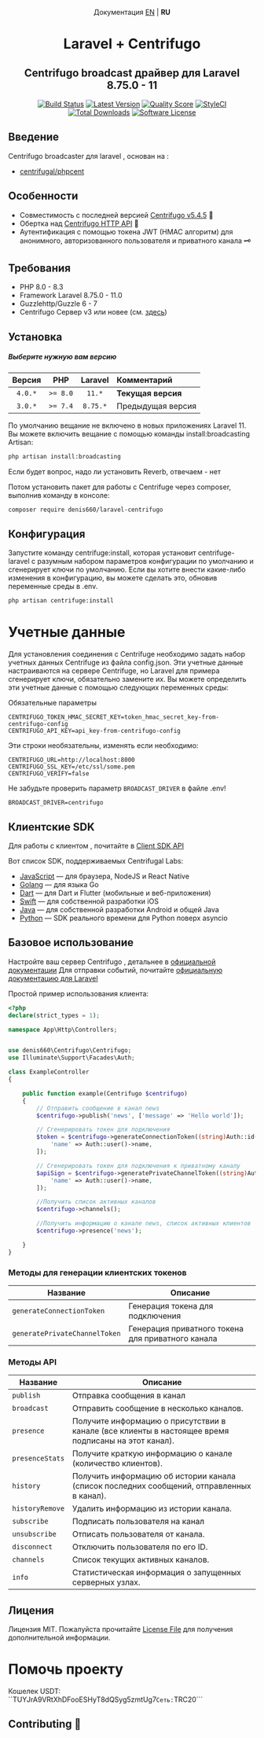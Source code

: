 <p align="center">Документация <a href="https://github.com/denis660/laravel-centrifugo/blob/master/README.md">EN</a> | <b>RU</b></p>

<h1 align="center">Laravel + Centrifugo</h1>
<h2 align="center">Centrifugo broadcast драйвер для Laravel 8.75.0 - 11 </h2>

<p align="center">
<a href="https://scrutinizer-ci.com/g/denis660/laravel-centrifugo/build-status/main"><img src="https://scrutinizer-ci.com/g/denis660/laravel-centrifugo/badges/quality-score.png?b=master" alt="Build Status"></a>
<a href="https://github.com/denis660/laravel-centrifugo/releases"><img src="https://img.shields.io/github/release/denis660/laravel-centrifugo.svg?style=flat-square" alt="Latest Version"></a>
<a href="https://scrutinizer-ci.com/g/denis660/laravel-centrifugo"><img src="https://img.shields.io/scrutinizer/g/denis660/laravel-centrifugo.svg?style=flat-square" alt="Quality Score"></a>
<a href="https://github.styleci.io/repos/324202212"><img src="https://github.styleci.io/repos/324202212/shield?branch=master" alt="StyleCI"></a>
<a href="https://packagist.org/packages/denis660/laravel-centrifugo"><img src="https://img.shields.io/packagist/dt/denis660/laravel-centrifugo.svg?style=flat-square" alt="Total Downloads"></a>
<a href="https://github.com/denis660/Centrifuge/blob/master/LICENSE"><img src="https://img.shields.io/badge/license-MIT-blue.svg" alt="Software License"></a>
</p>

## Введение
Centrifugo broadcaster для laravel , основан на :
- [centrifugal/phpcent](https://github.com/centrifugal/phpcent)

## Особенности
- Совместимость с последней версией [Centrifugo v5.4.5](https://github.com/centrifugal/centrifugo/releases/tag/v5.4.5) 🚀
- Обертка над [Centrifugo HTTP API](https://centrifugal.dev/docs/server/server_api) 🔌
- Аутентификация с помощью токена JWT (HMAC алгоритм) для анонимного, авторизованного пользователя и приватного канала 🗝️

## Требования
- PHP 8.0 - 8.3
- Framework Laravel 8.75.0 - 11.0
- Guzzlehttp/Guzzle 6 - 7
- Centrifugo Сервер v3 или новее (см. [здесь](https://github.com/centrifugal/centrifugo))

## Установка

##### Выберите нужную вам версию

| Версия  |   PHP    | Laravel |       Комментарий       |
|:----------------------:|:--------:|:-------:|:--------------------|
|        `4.0.*`         | `>= 8.0` | `11.*`   | **Текущая версия** |
|        `3.0.*`         | `>= 7.4` | `8.75.*`   | Предыдущая версия    |


По умолчанию вещание не включено в новых приложениях Laravel 11. Вы можете включить вещание с помощью команды install:broadcasting Artisan:
```bash
php artisan install:broadcasting
```
Если будет вопрос, надо ли установить Reverb, отвечаем - нет

Потом установить пакет для работы с Centrifuge через composer, выполнив команду в консоле:
```bash
composer require denis660/laravel-centrifugo
```

## Конфигурация
Запустите команду centrifuge:install, которая установит centrifuge-laravel с разумным набором параметров конфигурации по умолчанию и сгенерирует ключи по умолчанию.
Если вы хотите внести какие-либо изменения в конфигурацию, вы можете сделать это, обновив переменные среды в .env.
```bash
php artisan centrifuge:install
```

# Учетные данные
Для установления соединения с Centrifuge необходимо задать набор учетных данных Centrifuge из файла config.json.
Эти учетные данные настраиваются на сервере Centrifuge, но Laravel для примера сгенерирует ключи, обязательно замените их. Вы можете определить эти учетные данные с помощью следующих переменных среды:

Обязательные параметры
```
CENTRIFUGO_TOKEN_HMAC_SECRET_KEY=token_hmac_secret_key-from-centrifugo-config
CENTRIFUGO_API_KEY=api_key-from-centrifugo-config
```
Эти строки необязательны, изменять если необходимо:
```
CENTRIFUGO_URL=http://localhost:8000
CENTRIFUGO_SSL_KEY=/etc/ssl/some.pem
CENTRIFUGO_VERIFY=false
```

Не забудьте проверить параметр `BROADCAST_DRIVER` в файле .env!

```
BROADCAST_DRIVER=centrifugo
```

## Клиентские SDK 
Для работы с клиентом , почитайте в [Client SDK API](https://centrifugal.dev/docs/transports/client_api) 

Вот список SDK, поддерживаемых Centrifugal Labs:
- [JavaScript](https://github.com/centrifugal/centrifuge-js) — для браузера, NodeJS и React Native
- [Golang](https://github.com/centrifugal/centrifuge-go) — для языка Go
- [Dart](https://github.com/centrifugal/centrifuge-dart) — для Dart и Flutter (мобильные и веб-приложения)
- [Swift](https://github.com/centrifugal/centrifuge-swift) — для собственной разработки iOS
- [Java](https://github.com/centrifugal/centrifuge-java) — для собственной разработки Android и общей Java
- [Python](https://github.com/centrifugal/centrifuge-python) — SDK реального времени для Python поверх asyncio

## Базовое использование

Настройте ваш сервер Centrifugo , детальнее в [официальной документации](https://centrifugal.dev)
Для отправки событий, почитайте [официальную документацию для Laravel](https://laravel.com/docs/11.x/broadcasting)

 



Простой пример использования клиента:

```php
<?php
declare(strict_types = 1);

namespace App\Http\Controllers;


use denis660\Centrifugo\Centrifugo;
use Illuminate\Support\Facades\Auth;

class ExampleController
{

    public function example(Centrifugo $centrifugo)
    {
        // Отправить сообщение в канал news
        $centrifugo->publish('news', ['message' => 'Hello world']);

        // Сгенерировать токен для подключения
        $token = $centrifugo->generateConnectionToken((string)Auth::id(), 0, [
            'name' => Auth::user()->name,
        ]);

        // Сгенерировать токен для подключения к приватному каналу
        $apiSign = $centrifugo->generatePrivateChannelToken((string)Auth::id(), 'channel', time() + 5 * 60, [
            'name' => Auth::user()->name,
        ]);

        //Получить список активных каналов
        $centrifugo->channels();

        //Получить информацию о канале news, список активных клиентов
        $centrifugo->presence('news');

    }
}
```
### Методы для генерации клиентских токенов
| Название | Описание |
|------|-------------|
| ```generateConnectionToken```  | Генерация токена для подключения |
| ```generatePrivateChannelToken``` | Генерация приватного токена для приватного канала |


### Методы API

| Название | Описание |
|------|-------------|
| ```publish``` | Отправка сообщения в канал |
| ```broadcast``` | Отправить сообщение в несколько каналов. |
| ```presence``` | Получите информацию о присутствии в канале (все клиенты в настоящее время подписаны на этот канал). |
| ```presenceStats``` | Получите краткую информацию о канале (количество клиентов).|
| ```history``` | Получить информацию об истории канала (список последних сообщений, отправленных в канал). |
| ```historyRemove``` | Удалить информацию из истории канала. |
| ```subscribe``` | Подписать пользователя на канал |
| ```unsubscribe``` | Отписать пользователя от канала. |
| ```disconnect``` | Отключить пользователя по его ID. |
| ```channels``` | Cписок текущих активных каналов. |
| ```info``` | Статистическая информация о запущенных серверных узлах. |


## Лицения

Лицензия MIT. Пожалуйста прочитайте [License File](https://github.com/denis660/laravel-centrifugo/blob/master/LICENSE) для получения дополнительной информации.

# Помочь проекту
Кошелек USDT: ``TUYJrA9VRtXhDFooESHyT8dQSyg5zmtUg7```
Сеть: ```TRC20```

## Contributing 🤝


